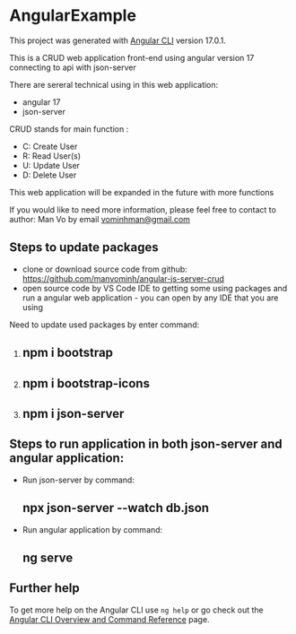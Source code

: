 # AngularExample

This project was generated with [Angular CLI](https://github.com/angular/angular-cli) version 17.0.1.

This is a CRUD web application front-end using angular version 17 connecting to api with json-server

There are sereral technical using in this web application:

+ angular 17
+ json-server
  
CRUD stands for main function :

+ C: Create User
+ R: Read User(s)
+ U: Update User
+ D: Delete User

This web application will be expanded in the future with more functions

If you would like to need more information, please feel free to contact to author: Man Vo by email vominhman@gmail.com

## Steps to update packages

+ clone or download source code from github: https://github.com/manvominh/angular-js-server-crud
+ open source code by VS Code IDE to getting some using packages and run a angular web application - you can open by any IDE that you are using

Need to update used packages by enter command:
   1. ## npm i bootstrap
   2. ## npm i bootstrap-icons
   3. ## npm i json-server

## Steps to run application in both json-server and angular application:

+ Run json-server by command:
  ## npx json-server --watch db.json

+ Run angular application by command:
  ## ng serve
      
## Further help

To get more help on the Angular CLI use `ng help` or go check out the [Angular CLI Overview and Command Reference](https://angular.io/cli) page.
